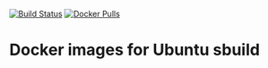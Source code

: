 [![Build Status](https://github.com/nugulinux/docker-buildenv/workflows/Docker%20publish%20-%20buster_rpi/badge.svg)](https://github.com/nugulinux/docker-buildenv/actions?query=workflow%3A%22Docker+publish+-+buster_rpi%22) [![Docker Pulls](https://img.shields.io/docker/pulls/nugulinux/buildenv.svg)](https://hub.docker.com/r/nugulinux/buildenv/)

# Docker images for Ubuntu sbuild
